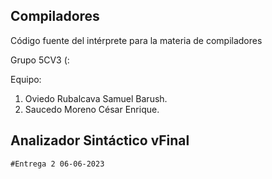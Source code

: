 ## Compiladores
Código fuente del intérprete para la materia de compiladores

Grupo 5CV3 (:

Equipo:

1) Oviedo Rubalcava Samuel Barush.
2) Saucedo Moreno César Enrique.

##  Analizador Sintáctico vFinal

    #Entrega 2 06-06-2023


